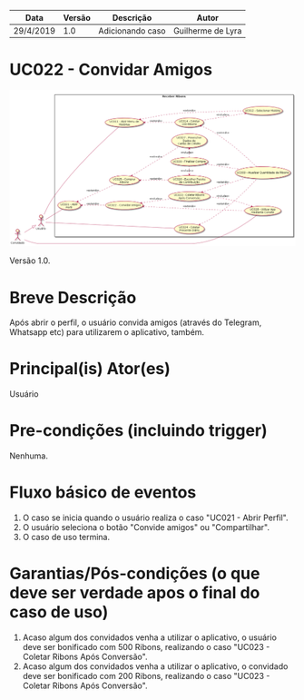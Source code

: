 | Data       | Versão  | Descrição       | Autor            |
| ---------- | ------- | --------------- | ---------------- |
| 29/4/2019 | 1.0 | Adicionando caso | Guilherme de Lyra |


# UC022 - Convidar Amigos


![diagrama](Receber_Ribons.png)

Versão 1.0.

# Breve Descrição
Após abrir o perfil, o usuário convida amigos (através do Telegram, Whatsapp etc) para utilizarem o aplicativo, também.

# Principal(is) Ator(es)
Usuário

# Pre-condições (incluindo trigger)
Nenhuma.

# Fluxo básico de eventos
1. O caso se inicia quando o usuário realiza o caso "UC021 - Abrir Perfil".
1. O usuário seleciona o botão "Convide amigos" ou "Compartilhar".
1. O caso de uso termina.

# Garantias/Pós-condições (o que deve ser verdade apos o final do caso de uso)
1. Acaso algum dos convidados venha a utilizar o aplicativo, o usuário deve ser bonificado com 500 Ribons, realizando o caso "UC023 - Coletar Ribons Após Conversão".
1. Acaso algum dos convidados venha a utilizar o aplicativo, o convidado deve ser bonificado com 200 Ribons, realizando o caso "UC023 - Coletar Ribons Após Conversão".
